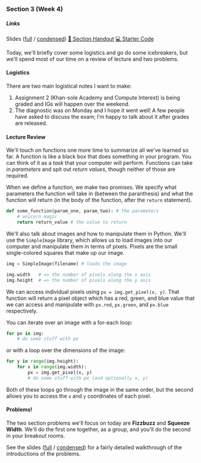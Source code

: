 ### Section 3 (Week 4)

<div class="card mb-3">
    <div class="card-body">
        <h5 class="card-title">Links</h5>
        <span class="card-link">
            Slides (<a href="https://drive.google.com/open?id=1mt6QgOn8S5w3ALdggPLpPROt7BK4jbsk">full</a> / <a href="https://drive.google.com/open?id=1OuOmEo5muaXDf2uyDH8Nrml85ue6gBDJ">condensed</a>)
        </span>
        <!-- <span class="card-link">
            <a href="https://drive.google.com/file/d/1G1ygqVOSG2zi_l2UEQJ8KJubPs_PZzE_/view?usp=sharing">&#128466; Section Whiteboard</a>
        </span> -->
        <span class="card-link">
            <a href="http://web.stanford.edu/class/cs106a/section/section3/section3.html">&#128221; Section Handout</a>
        </span>
        <!-- <span class="card-link">
            <a href="http://web.stanford.edu/class/cs106a/section/section2/section2-soln.html">&#128161; Section Solutions</a>
        </span> -->
        <span class="card-link">
            <a href="http://web.stanford.edu/class/cs106a/section/section3/Section3.zip">&#128187; Starter Code</a>
        </span>
    </div>
</div>

Today, we'll briefly cover some logistics and go do some icebreakers, but we'll spend most of our time on a review of lecture and two problems.

#### Logistics
There are two main logistical notes I want to make:
1. Assignment 2 (Khan-sole Academy and Compute Interest) is being graded and IGs will happen over the weekend.
2. The diagnostic was on Monday and I hope it went well! A few people have asked to discuss the exam; I’m happy to talk about it after grades are released.

#### Lecture Review
We'll touch on functions one more time to summarize all we've learned so far. A function is like a black box that does something in your program. You can think of it as a *task* that your computer will perform. Functions can take in *parameters* and spit out *return values*, though neither of those are required.

When we define a function, we make two promises. We specify what parameters the function will take in (between the paranthesis) and what the function will return (in the body of the function, after the `return` statement).
```python
def some_function(param_one, param_two): # the parameters
    # unicorn magic
    return return_value # the value to return
```

We'll also talk about images and how to manipulate them in Python. We'll use the `SimpleImage` library, which allows us to load images into our computer and manipulate them in terms of pixels. Pixels are the small single-colored squares that make up our image.
```python
img = SimpleImage(filename) # loads the image

img.width   # => the number of pixels along the x axis
img.height  # => the number of pixels along the y axis
```

We can access individual pixels using `px = img.get_pixel(x, y)`. That function will return a pixel object which has a red, green, and blue value that we can access and manipulate with `px.red`, `px.green`, and `px.blue` respectively.

You can iterate over an image with a for-each loop:
```python
for px in img:
    # do some stuff with px
```
or with a loop over the dimensions of the image:
```python
for y in range(img.height):
    for x in range(img.width):
        px = img.get_pixel(x, y)
        # do some stuff with px (and optionally x, y)
```

Both of these loops go through the image in the same order, but the second allows you to access the `x` and `y` coordinates of each pixel.

#### Problems!
The two section problems we'll focus on today are **Fizzbuzz** and **Squeeze Width**. We'll do the first one together, as a group, and you'll do the second in your breakout rooms.

See the slides ([full](https://drive.google.com/open?id=1mt6QgOn8S5w3ALdggPLpPROt7BK4jbsk) / [condensed](https://drive.google.com/open?id=1OuOmEo5muaXDf2uyDH8Nrml85ue6gBDJ)) for a fairly detailed walkthrough of the introductions of the problems.